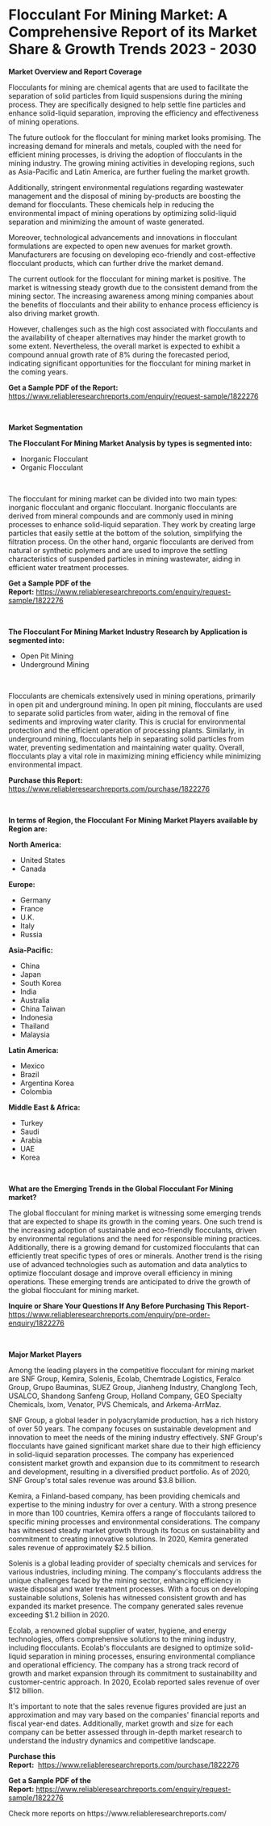 <p><h1>Flocculant For Mining Market: A Comprehensive Report of its Market Share & Growth Trends 2023 - 2030</h1></p><p><strong>Market Overview and Report Coverage</strong></p>
<p><p>Flocculants for mining are chemical agents that are used to facilitate the separation of solid particles from liquid suspensions during the mining process. They are specifically designed to help settle fine particles and enhance solid-liquid separation, improving the efficiency and effectiveness of mining operations.</p><p>The future outlook for the flocculant for mining market looks promising. The increasing demand for minerals and metals, coupled with the need for efficient mining processes, is driving the adoption of flocculants in the mining industry. The growing mining activities in developing regions, such as Asia-Pacific and Latin America, are further fueling the market growth.</p><p>Additionally, stringent environmental regulations regarding wastewater management and the disposal of mining by-products are boosting the demand for flocculants. These chemicals help in reducing the environmental impact of mining operations by optimizing solid-liquid separation and minimizing the amount of waste generated.</p><p>Moreover, technological advancements and innovations in flocculant formulations are expected to open new avenues for market growth. Manufacturers are focusing on developing eco-friendly and cost-effective flocculant products, which can further drive the market demand.</p><p>The current outlook for the flocculant for mining market is positive. The market is witnessing steady growth due to the consistent demand from the mining sector. The increasing awareness among mining companies about the benefits of flocculants and their ability to enhance process efficiency is also driving market growth.</p><p>However, challenges such as the high cost associated with flocculants and the availability of cheaper alternatives may hinder the market growth to some extent. Nevertheless, the overall market is expected to exhibit a compound annual growth rate of 8% during the forecasted period, indicating significant opportunities for the flocculant for mining market in the coming years.</p></p>
<p><strong>Get a Sample PDF of the Report:</strong> <a href="https://www.reliableresearchreports.com/enquiry/request-sample/1822276">https://www.reliableresearchreports.com/enquiry/request-sample/1822276</a></p>
<p>&nbsp;</p>
<p><strong>Market Segmentation</strong></p>
<p><strong>The Flocculant For Mining Market Analysis by types is segmented into:</strong></p>
<p><ul><li>Inorganic Flocculant</li><li>Organic Flocculant</li></ul></p>
<p>&nbsp;</p>
<p><p>The flocculant for mining market can be divided into two main types: inorganic flocculant and organic flocculant. Inorganic flocculants are derived from mineral compounds and are commonly used in mining processes to enhance solid-liquid separation. They work by creating large particles that easily settle at the bottom of the solution, simplifying the filtration process. On the other hand, organic flocculants are derived from natural or synthetic polymers and are used to improve the settling characteristics of suspended particles in mining wastewater, aiding in efficient water treatment processes.</p></p>
<p><strong>Get a Sample PDF of the Report:</strong>&nbsp;<a href="https://www.reliableresearchreports.com/enquiry/request-sample/1822276">https://www.reliableresearchreports.com/enquiry/request-sample/1822276</a></p>
<p>&nbsp;</p>
<p><strong>The Flocculant For Mining Market Industry Research by Application is segmented into:</strong></p>
<p><ul><li>Open Pit Mining</li><li>Underground Mining</li></ul></p>
<p>&nbsp;</p>
<p><p>Flocculants are chemicals extensively used in mining operations, primarily in open pit and underground mining. In open pit mining, flocculants are used to separate solid particles from water, aiding in the removal of fine sediments and improving water clarity. This is crucial for environmental protection and the efficient operation of processing plants. Similarly, in underground mining, flocculants help in separating solid particles from water, preventing sedimentation and maintaining water quality. Overall, flocculants play a vital role in maximizing mining efficiency while minimizing environmental impact.</p></p>
<p><strong>Purchase this Report:</strong>&nbsp; <a href="https://www.reliableresearchreports.com/purchase/1822276">https://www.reliableresearchreports.com/purchase/1822276</a></p>
<p>&nbsp;</p>
<p><strong>In terms of Region, the Flocculant For Mining Market Players available by Region are:</strong></p>
<p>
    <p> <strong> North America: </strong>
        <ul>
            <li>United States</li>
            <li>Canada</li>
        </ul>
        </p> 
    <p> <strong> Europe: </strong>
        <ul>
            <li>Germany</li>
            <li>France</li>
            <li>U.K.</li>
            <li>Italy</li>
            <li>Russia</li>
        </ul>
        </p> 
    <p> <strong> Asia-Pacific: </strong>
        <ul>
            <li>China</li>
            <li>Japan</li>
            <li>South Korea</li>
            <li>India</li>
            <li>Australia</li>
            <li>China Taiwan</li>
            <li>Indonesia</li>
            <li>Thailand</li>
            <li>Malaysia</li>
        </ul>
        </p> 
    <p> <strong> Latin America: </strong>
        <ul>
            <li>Mexico</li>
            <li>Brazil</li>
            <li>Argentina Korea</li>
            <li>Colombia</li>
        </ul>
        </p> 
    <p> <strong> Middle East & Africa: </strong>
        <ul>
            <li>Turkey</li>
            <li>Saudi</li>
            <li>Arabia</li>
            <li>UAE</li>
            <li>Korea</li>
        </ul>
    </p>
    </p>
<p>&nbsp;</p>
<p><strong>What are the Emerging Trends in the Global Flocculant For Mining market?</strong></p>
<p><p>The global flocculant for mining market is witnessing some emerging trends that are expected to shape its growth in the coming years. One such trend is the increasing adoption of sustainable and eco-friendly flocculants, driven by environmental regulations and the need for responsible mining practices. Additionally, there is a growing demand for customized flocculants that can efficiently treat specific types of ores or minerals. Another trend is the rising use of advanced technologies such as automation and data analytics to optimize flocculant dosage and improve overall efficiency in mining operations. These emerging trends are anticipated to drive the growth of the global flocculant for mining market.</p></p>
<p><strong>Inquire or Share Your Questions If Any Before Purchasing This Report</strong>- <a href="https://www.reliableresearchreports.com/enquiry/pre-order-enquiry/1822276">https://www.reliableresearchreports.com/enquiry/pre-order-enquiry/1822276</a></p>
<p>&nbsp;</p>
<p><strong>Major Market Players</strong></p>
<p><p>Among the leading players in the competitive flocculant for mining market are SNF Group, Kemira, Solenis, Ecolab, Chemtrade Logistics, Feralco Group, Grupo Bauminas, SUEZ Group, Jianheng Industry, Changlong Tech, USALCO, Shandong Sanfeng Group, Holland Company, GEO Specialty Chemicals, Ixom, Venator, PVS Chemicals, and Arkema-ArrMaz.</p><p>SNF Group, a global leader in polyacrylamide production, has a rich history of over 50 years. The company focuses on sustainable development and innovation to meet the needs of the mining industry effectively. SNF Group's flocculants have gained significant market share due to their high efficiency in solid-liquid separation processes. The company has experienced consistent market growth and expansion due to its commitment to research and development, resulting in a diversified product portfolio. As of 2020, SNF Group's total sales revenue was around $3.8 billion.</p><p>Kemira, a Finland-based company, has been providing chemicals and expertise to the mining industry for over a century. With a strong presence in more than 100 countries, Kemira offers a range of flocculants tailored to specific mining processes and environmental considerations. The company has witnessed steady market growth through its focus on sustainability and commitment to creating innovative solutions. In 2020, Kemira generated sales revenue of approximately $2.5 billion.</p><p>Solenis is a global leading provider of specialty chemicals and services for various industries, including mining. The company's flocculants address the unique challenges faced by the mining sector, enhancing efficiency in waste disposal and water treatment processes. With a focus on developing sustainable solutions, Solenis has witnessed consistent growth and has expanded its market presence. The company generated sales revenue exceeding $1.2 billion in 2020.</p><p>Ecolab, a renowned global supplier of water, hygiene, and energy technologies, offers comprehensive solutions to the mining industry, including flocculants. Ecolab's flocculants are designed to optimize solid-liquid separation in mining processes, ensuring environmental compliance and operational efficiency. The company has a strong track record of growth and market expansion through its commitment to sustainability and customer-centric approach. In 2020, Ecolab reported sales revenue of over $12 billion.</p><p>It's important to note that the sales revenue figures provided are just an approximation and may vary based on the companies' financial reports and fiscal year-end dates. Additionally, market growth and size for each company can be better assessed through in-depth market research to understand the industry dynamics and competitive landscape.</p></p>
<p><strong>Purchase this Report:</strong>&nbsp;&nbsp;<a href="https://www.reliableresearchreports.com/purchase/1822276">https://www.reliableresearchreports.com/purchase/1822276</a></p>
<p></p>
<p><strong>Get a Sample PDF of the Report:</strong>&nbsp;<a href="https://www.reliableresearchreports.com/enquiry/request-sample/1822276">https://www.reliableresearchreports.com/enquiry/request-sample/1822276</a></p>
<p>Check more reports on https://www.reliableresearchreports.com/</p>